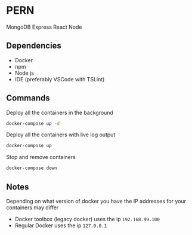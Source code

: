# PERN

MongoDB Express React Node

## Dependencies

- Docker
- npm
- Node js
- IDE (preferably VSCode with TSLint)

## Commands

Deploy all the containers in the background

```bash
docker-compose up -d
```

Deploy all the containers with live log output

```bash
docker-compose up
```

Stop and remove containers

```bash
docker-compose down
```

## Notes

Depending on what version of docker you have the IP addresses for your containers may differ

- Docker toolbox (legacy docker) uses the ip `192.168.99.100`
- Regular Docker uses the ip `127.0.0.1`
